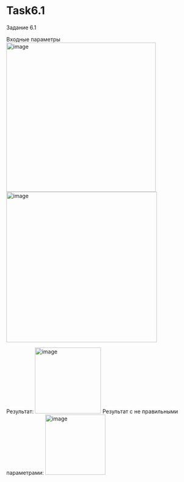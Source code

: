 # Task6.1
Задание 6.1


Входные параметры
<img width="392" alt="image" src="https://user-images.githubusercontent.com/119172109/205336523-f99e3737-00f5-4dc7-bc29-f09a66fd60dc.png">
<img width="395" alt="image" src="https://user-images.githubusercontent.com/119172109/205336583-4623e7da-4d89-477c-8c48-170a3b5a639d.png">

Результат:
<img width="173" alt="image" src="https://user-images.githubusercontent.com/119172109/205336379-08eff663-1a7a-47e2-a64c-289093e536d0.png">
Результат с не правильными параметрами:
<img width="158" alt="image" src="https://user-images.githubusercontent.com/119172109/205337005-0011ab53-04df-4897-b9ba-45d4d58b3d8e.png">
